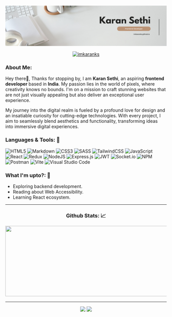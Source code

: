 ![Karan Sethi Banner](https://github.com/imkaranks/imkaranks/blob/main/karan-sethi-banner.png)

<p align="center"> <a href="https://github.com/ryo-ma/github-profile-trophy"><img src="https://github-profile-trophy.vercel.app/?username=imkaranks&title=Stars,Followers,Commits,Repositories,MultipleLang,PullRequest&column=5&theme=dracula&no-frame=true" alt="imkaranks" /></a> </p>

### About Me:

Hey there👋, Thanks for stopping by, I am **Karan Sethi**, an aspiring **frontend developer** based in **India**. My passion lies in the world of pixels, where creativity knows no bounds. I'm on a mission to craft stunning websites that are not just visually appealing but also deliver an exceptional user experience.

My journey into the digital realm is fueled by a profound love for design and an insatiable curiosity for cutting-edge technologies. With every project, I aim to seamlessly blend aesthetics and functionality, transforming ideas into immersive digital experiences.

### Languages & Tools: 🧰

![HTML5](https://img.shields.io/badge/html5-%23E34F26.svg?style=for-the-badge&logo=html5&logoColor=white)
![Markdown](https://img.shields.io/badge/markdown-%23000000.svg?style=for-the-badge&logo=markdown&logoColor=white)
![CSS3](https://img.shields.io/badge/css3-%231572B6.svg?style=for-the-badge&logo=css3&logoColor=white)
![SASS](https://img.shields.io/badge/SASS-hotpink.svg?style=for-the-badge&logo=SASS&logoColor=white)
![TailwindCSS](https://img.shields.io/badge/tailwindcss-%2338B2AC.svg?style=for-the-badge&logo=tailwind-css&logoColor=white)
![JavaScript](https://img.shields.io/badge/javascript-%23323330.svg?style=for-the-badge&logo=javascript&logoColor=%23F7DF1E)
![React](https://img.shields.io/badge/react-%2320232a.svg?style=for-the-badge&logo=react&logoColor=%2361DAFB)
![Redux](https://img.shields.io/badge/redux-%23593d88.svg?style=for-the-badge&logo=redux&logoColor=white)
![NodeJS](https://img.shields.io/badge/node.js-6DA55F?style=for-the-badge&logo=node.js&logoColor=white)
![Express.js](https://img.shields.io/badge/express.js-%23404d59.svg?style=for-the-badge&logo=express&logoColor=%2361DAFB)
![JWT](https://img.shields.io/badge/JWT-black?style=for-the-badge&logo=JSON%20web%20tokens)
![Socket.io](https://img.shields.io/badge/Socket.io-black?style=for-the-badge&logo=socket.io&badgeColor=010101)
![NPM](https://img.shields.io/badge/NPM-%23CB3837.svg?style=for-the-badge&logo=npm&logoColor=white)
![Postman](https://img.shields.io/badge/Postman-FF6C37?style=for-the-badge&logo=postman&logoColor=white)
![Vite](https://img.shields.io/badge/vite-%23646CFF.svg?style=for-the-badge&logo=vite&logoColor=white)
![Visual Studio Code](https://img.shields.io/badge/Visual%20Studio%20Code-0078d7.svg?style=for-the-badge&logo=visual-studio-code&logoColor=white)

### What I'm upto?: 🤔

- Exploring backend development.
- Reading about Web Accessibility.
- Learning React ecosystem.

---

<h3 align="center">Github Stats: 📈</h3>

<p align="center">
  <img width="700" height="220" src="https://streak-stats.demolab.com?user=imkaranks&theme=dracula&border_radius=5&card_width=800">
</p>

---

<p align="center">
  <img height="200" src="https://github-readme-stats.vercel.app/api?username=imkaranks&show_icons=true&theme=dracula">
  <img height="200" src="https://github-readme-stats.vercel.app/api/top-langs/?username=imkaranks&size_weight=0.15&count_weight=0.5&layout=compact&theme=dracula">
</p>

<div id="header" align="center">
  <img src="https://komarev.com/ghpvc/?username=imkaranks&style=for-the-badge&color=orange" alt=""/>
</div>
